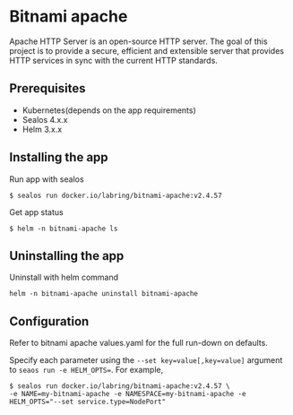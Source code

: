 # Bitnami apache

Apache HTTP Server is an open-source HTTP server. The goal of this project is to provide a secure, efficient and extensible server that provides HTTP services in sync with the current HTTP standards.

## Prerequisites

- Kubernetes(depends on the app requirements)
- Sealos 4.x.x
- Helm 3.x.x

## Installing the app

Run app with sealos

```shell
$ sealos run docker.io/labring/bitnami-apache:v2.4.57
```

Get app status

```shell
$ helm -n bitnami-apache ls
```

## Uninstalling the app

Uninstall with helm command

```shell
helm -n bitnami-apache uninstall bitnami-apache
```

## Configuration

Refer to bitnami apache values.yaml for the full run-down on defaults.

Specify each parameter using the `--set key=value[,key=value]` argument to `seaos run -e HELM_OPTS=`. For example,

```shell
$ sealos run docker.io/labring/bitnami-apache:v2.4.57 \
-e NAME=my-bitnami-apache -e NAMESPACE=my-bitnami-apache -e HELM_OPTS="--set service.type=NodePort"
```
